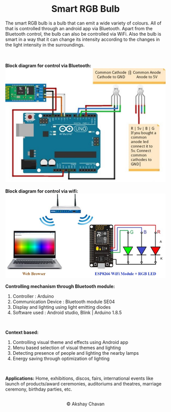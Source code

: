 <h1><center>Smart RGB Bulb</center></h1>
The smart RGB bulb is a bulb that can emit a wide variety of colours. All of that is controlled through an android app via Bluetooth. Apart from the Bluetooth control, the bulb can also be controlled via WiFi. Also the bulb is smart in a way that it can change its intensity according to the changes in the light intensity in the surroundings.

<br><br>
**Block diagram for control via Bluetooth:**
![Block Diagram](https://raw.githubusercontent.com/AkshayChavan7/COLOR-CHANGING-BULB/master/Project%20Video/Picture1.jpg)
<br><br>
**Block diagram for control via wifi:** <br>
![enter image description here](https://raw.githubusercontent.com/AkshayChavan7/COLOR-CHANGING-BULB/master/Project%20Video/Picture2.jpg)
<br>


**Controlling mechanism through Bluetooth module:**

 1. Controller : Arduino
 2. Communication Device : Bluetooth module SE04
 3. Display and lighting using light emitting diodes
 4. Software used  : Android studio, Blink | Arduino 1.8.5
<br>

**Context based:**

 1. Controlling visual theme and effects using Android app
 2. Menu based selection of visual themes and lighting
 3. Detecting presence of people and lighting the nearby lamps
 4. Energy saving through optimization of lighting
<br>

**Applications:**
Home, exhibitions, discos, fairs, international events like launch of products/award ceremonies, auditoriums and theatres, marriage ceremony, birthday parties, etc.
## 
<center>© Akshay Chavan</center>

